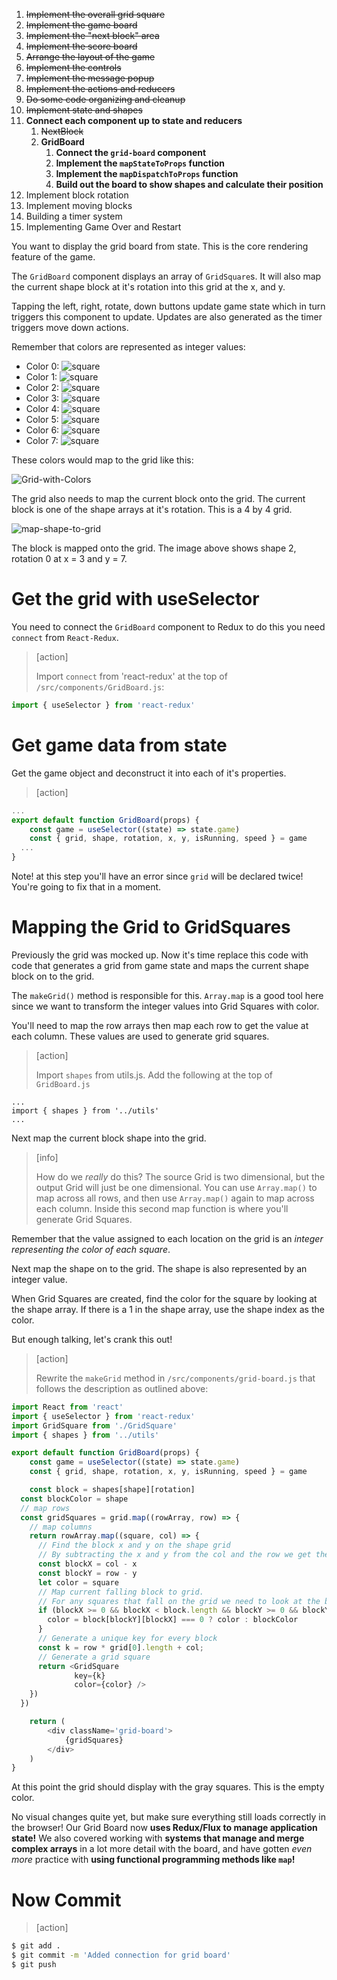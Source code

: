 
1. ~~Implement the overall grid square~~
1. ~~Implement the game board~~
1. ~~Implement the "next block" area~~
1. ~~Implement the score board~~
1. ~~Arrange the layout of the game~~
1. ~~Implement the controls~~
1. ~~Implement the message popup~~
1. ~~Implement the actions and reducers~~
1. ~~Do some code organizing and cleanup~~
1. ~~Implement state and shapes~~
1. **Connect each component up to state and reducers**
    1. ~~NextBlock~~
    1. **GridBoard**
        1. **Connect the `grid-board` component**
        1. **Implement the `mapStateToProps` function**
        1. **Implement the `mapDispatchToProps` function**
        1. **Build out the board to show shapes and calculate their position**
1. Implement block rotation
1. Implement moving blocks
1. Building a timer system
1. Implementing Game Over and Restart

You want to display the grid board from state. This is the core rendering feature of the game.

The `GridBoard` component displays an array of `GridSquare`s. It will also map the current shape block at it's rotation into this grid at the x, and y.

Tapping the left, right, rotate, down buttons update game state which in turn triggers this component to update. Updates are also generated as the timer triggers move down actions.

Remember that colors are represented as integer values:

- Color 0: ![square](assets/square-0.png)
- Color 1: ![square](assets/square-1.png)
- Color 2: ![square](assets/square-2.png)
- Color 3: ![square](assets/square-3.png)
- Color 4: ![square](assets/square-4.png)
- Color 5: ![square](assets/square-5.png)
- Color 6: ![square](assets/square-6.png)
- Color 7: ![square](assets/square-7.png)

These colors would map to the grid like this:

![Grid-with-Colors](assets/Grid-with-Colors.png)

The grid also needs to map the current block onto the grid. The current block is one of the shape arrays at it's rotation. This is a 4 by 4 grid.

![map-shape-to-grid](assets/map-shape-to-grid.png)

The block is mapped onto the grid. The image above
shows shape 2, rotation 0 at x = 3 and y = 7.

# Get the grid with useSelector

You need to connect the `GridBoard` component to Redux to do this you
need `connect` from `React-Redux`.

> [action]
>
> Import `connect` from 'react-redux' at the top of `/src/components/GridBoard.js`:

```js
import { useSelector } from 'react-redux'
```

# Get game data from state

Get the game object and deconstruct it into each of it's properties.

> [action]
>
```js
...
export default function GridBoard(props) {
	const game = useSelector((state) => state.game)
	const { grid, shape, rotation, x, y, isRunning, speed } = game
  ...
}
```

Note! at this step you'll have an error since `grid` will be declared twice! You're going to fix that in a moment.

# Mapping the Grid to GridSquares

Previously the grid was mocked up. Now it's time replace this code with code that generates a grid from game state and maps the current shape block on to the grid.

The `makeGrid()` method is responsible for this. `Array.map` is a good tool here since we want to transform the integer values into Grid Squares with color.

You'll need to map the row arrays then map each row to get the value at each column. These values are used to generate grid squares.

> [action]
>
> Import `shapes` from utils.js. Add the following at the top of `GridBoard.js`

```JS
...
import { shapes } from '../utils'
...
```

Next map the current block shape into the grid.

> [info]
>
> How do we _really_ do this? The source Grid is two dimensional, but the output Grid will just be one dimensional. You can use `Array.map()` to map across all rows, and then use `Array.map()` again to map across each column. Inside this second map function is where you'll generate Grid Squares.

Remember that the value assigned to each location on the grid is an _integer representing the color of each square_.

Next map the shape on to the grid. The shape is also represented by an integer value.

When Grid Squares are created, find the color for the square by looking at the shape array. If there is a 1 in the shape array, use the shape index as the color.

But enough talking, let's crank this out!

> [action]
>
> Rewrite the `makeGrid` method in `/src/components/grid-board.js` that follows the description as outlined above:

```JavaScript
import React from 'react'
import { useSelector } from 'react-redux'
import GridSquare from './GridSquare'
import { shapes } from '../utils'

export default function GridBoard(props) {
	const game = useSelector((state) => state.game)
	const { grid, shape, rotation, x, y, isRunning, speed } = game

	const block = shapes[shape][rotation]
  const blockColor = shape
  // map rows
  const gridSquares = grid.map((rowArray, row) => {
    // map columns
    return rowArray.map((square, col) => {
      // Find the block x and y on the shape grid
      // By subtracting the x and y from the col and the row we get the position of the upper left corner of the block array as if it was superimposed over the main grid
      const blockX = col - x
      const blockY = row - y
      let color = square
      // Map current falling block to grid.
      // For any squares that fall on the grid we need to look at the block array and see if there is a 1 in this case we use the block color.
      if (blockX >= 0 && blockX < block.length && blockY >= 0 && blockY < block.length) {
        color = block[blockY][blockX] === 0 ? color : blockColor
      }
      // Generate a unique key for every block
      const k = row * grid[0].length + col;
      // Generate a grid square
      return <GridSquare
              key={k}
              color={color} />
    })
  })

	return (
		<div className='grid-board'>
			{gridSquares}
		</div>
	)
}
```

At this point the grid should display with the gray squares. This is the empty color.

No visual changes quite yet, but make sure everything still loads correctly in the browser! Our Grid Board now **uses Redux/Flux to manage application state!** We also covered working with **systems that manage and merge complex arrays** in a lot more detail with the board, and have gotten _even more_ practice with **using functional programming methods like `map`!**

# Now Commit

>[action]

```bash
$ git add .
$ git commit -m 'Added connection for grid board'
$ git push
```
